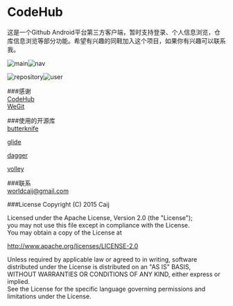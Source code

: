 # CodeHub  
这是一个Github Android平台第三方客户端，暂时支持登录、个人信息浏览，仓库信息浏览等部分功能。希望有兴趣的同鞋加入这个项目，如果你有兴趣可以联系我。  

![main](main.png)![nav](nav.png)  

![repository](repository.png)![user](user.png) 

###感谢  
[CodeHub](https://github.com/thedillonb/CodeHub)  
[WeGit](https://github.com/Leaking/WeGit)  

###使用的开源库  
[butterknife](https://github.com/JakeWharton/butterknife)  

[glide](https://github.com/bumptech/glide)  

[dagger](https://github.com/google/dagger)  

[volley](https://github.com/mcxiaoke/android-volley)  

###联系  
[worldcaij@gmail.com](mailto:worldcaij@gmail.com)  

###License
Copyright (C) 2015 Caij  

Licensed under the Apache License, Version 2.0 (the "License");  
you may not use this file except in compliance with the License.  
You may obtain a copy of the License at  

   http://www.apache.org/licenses/LICENSE-2.0

Unless required by applicable law or agreed to in writing, software  
distributed under the License is distributed on an "AS IS" BASIS,  
WITHOUT WARRANTIES OR CONDITIONS OF ANY KIND, either express or implied.  
See the License for the specific language governing permissions and  
limitations under the License.



